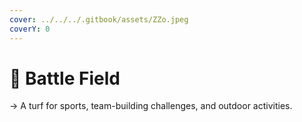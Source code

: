 ```yaml
---
cover: ../../../.gitbook/assets/ZZo.jpeg
coverY: 0
---
```


# 📍 Battle Field

→ A turf for sports, team-building challenges, and outdoor activities.
